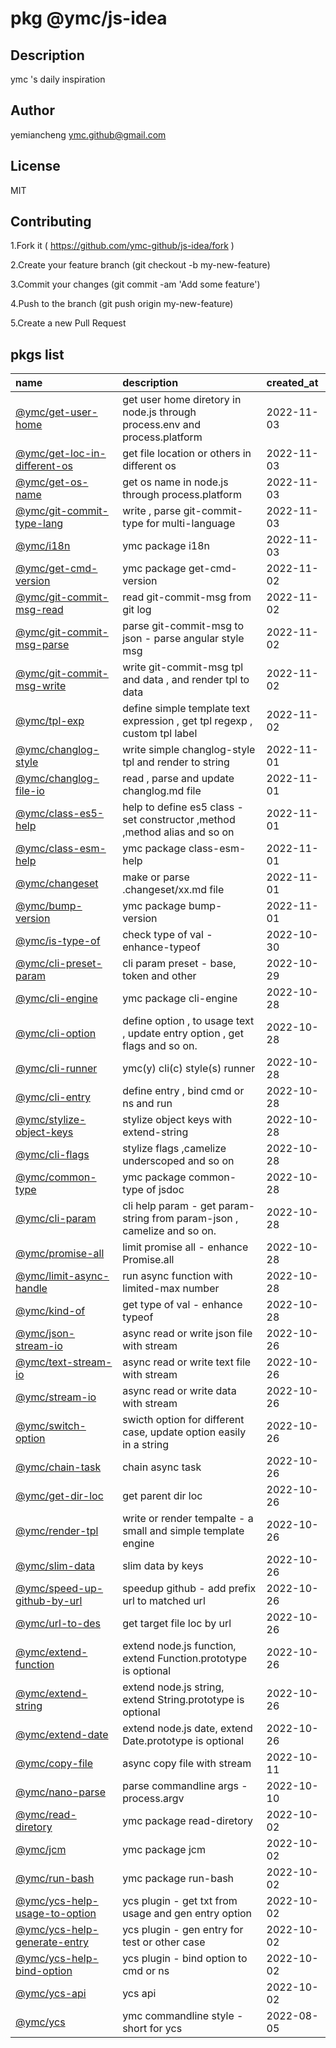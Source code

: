 # pkg @ymc/js-idea
## Description
ymc 's daily inspiration
## Author
yemiancheng <ymc.github@gmail.com>
## License
MIT
## Contributing
1.Fork it ( https://github.com/ymc-github/js-idea/fork )

2.Create your feature branch (git checkout -b my-new-feature)

3.Commit your changes (git commit -am 'Add some feature')

4.Push to the branch (git push origin my-new-feature)

5.Create a new Pull Request

## pkgs list
name|description|created_at
:--|:--|:--
[@ymc/get-user-home](packages/get-user-home/readme.md)|get user home diretory in node.js through process.env and process.platform|2022-11-03
[@ymc/get-loc-in-different-os](packages/get-loc-in-different-os/readme.md)|get file location or others in different os|2022-11-03
[@ymc/get-os-name](packages/get-os-name/readme.md)|get os name in node.js through process.platform|2022-11-03
[@ymc/git-commit-type-lang](packages/git-commit-type-lang/readme.md)|write , parse git-commit-type for multi-language|2022-11-03
[@ymc/i18n](packages/i18n/readme.md)|ymc package i18n|2022-11-03
[@ymc/get-cmd-version](packages/get-cmd-version/readme.md)|ymc package get-cmd-version|2022-11-02
[@ymc/git-commit-msg-read](packages/git-commit-msg-read/readme.md)|read git-commit-msg from git log|2022-11-02
[@ymc/git-commit-msg-parse](packages/git-commit-msg-parse/readme.md)|parse git-commit-msg to json - parse angular style msg|2022-11-02
[@ymc/git-commit-msg-write](packages/git-commit-msg-write/readme.md)|write git-commit-msg tpl and data , and render tpl to data|2022-11-02
[@ymc/tpl-exp](packages/tpl-exp/readme.md)|define simple template text expression , get tpl regexp , custom tpl label|2022-11-02
[@ymc/changlog-style](packages/changlog-style/readme.md)|write simple changlog-style tpl and render to string|2022-11-01
[@ymc/changlog-file-io](packages/changlog-file-io/readme.md)|read , parse and update changlog.md file|2022-11-01
[@ymc/class-es5-help](packages/class-es5-help/readme.md)|help to define es5 class - set constructor ,method ,method alias and so on|2022-11-01
[@ymc/class-esm-help](packages/class-esm-help/readme.md)|ymc package class-esm-help|2022-11-01
[@ymc/changeset](packages/changeset/readme.md)|make or parse .changeset/xx.md file|2022-11-01
[@ymc/bump-version](packages/bump-version/readme.md)|ymc package bump-version|2022-11-01
[@ymc/is-type-of](packages/is-type-of/readme.md)|check type of val - enhance-typeof|2022-10-30
[@ymc/cli-preset-param](packages/cli-preset-param/readme.md)|cli param preset - base, token and other|2022-10-29
[@ymc/cli-engine](packages/cli-engine/readme.md)|ymc package cli-engine|2022-10-28
[@ymc/cli-option](packages/cli-option/readme.md)|define option , to usage text , update entry option , get flags and so on.|2022-10-28
[@ymc/cli-runner](packages/cli-runner/readme.md)|ymc(y) cli(c) style(s) runner|2022-10-28
[@ymc/cli-entry](packages/cli-entry/readme.md)|define entry , bind cmd or ns and run|2022-10-28
[@ymc/stylize-object-keys](packages/stylize-object-keys/readme.md)|stylize object keys with extend-string|2022-10-28
[@ymc/cli-flags](packages/cli-flags/readme.md)|stylize flags ,camelize  underscoped and so on|2022-10-28
[@ymc/common-type](packages/common-type/readme.md)|ymc package common-type of jsdoc|2022-10-28
[@ymc/cli-param](packages/cli-param/readme.md)|cli help param - get param-string from param-json , camelize and so on.|2022-10-28
[@ymc/promise-all](packages/promise-all/readme.md)|limit promise all - enhance Promise.all|2022-10-28
[@ymc/limit-async-handle](packages/limit-async-handle/readme.md)|run async function with limited-max number|2022-10-28
[@ymc/kind-of](packages/kind-of/readme.md)|get type of val - enhance typeof|2022-10-28
[@ymc/json-stream-io](packages/json-stream-io/readme.md)|async read or write json file with stream|2022-10-26
[@ymc/text-stream-io](packages/text-stream-io/readme.md)|async read or write text file with stream|2022-10-26
[@ymc/stream-io](packages/stream-io/readme.md)|async read or write data with stream|2022-10-26
[@ymc/switch-option](packages/switch-option/readme.md)|swicth option for different case, update option easily in a string|2022-10-26
[@ymc/chain-task](packages/chain-task/readme.md)|chain async task|2022-10-26
[@ymc/get-dir-loc](packages/get-dir-loc/readme.md)|get parent dir loc|2022-10-26
[@ymc/render-tpl](packages/render-tpl/readme.md)|write or render tempalte - a small and simple template engine|2022-10-26
[@ymc/slim-data](packages/slim-data/readme.md)|slim data by keys|2022-10-26
[@ymc/speed-up-github-by-url](packages/speed-up-github-by-url/readme.md)|speedup github - add prefix url to matched url|2022-10-26
[@ymc/url-to-des](packages/url-to-des/readme.md)|get target file loc by url|2022-10-26
[@ymc/extend-function](packages/extend-function/readme.md)|extend node.js function, extend Function.prototype is optional|2022-10-26
[@ymc/extend-string](packages/extend-string/readme.md)|extend node.js string, extend String.prototype is optional|2022-10-26
[@ymc/extend-date](packages/extend-date/readme.md)|extend node.js date, extend Date.prototype is optional|2022-10-26
[@ymc/copy-file](packages/copy-file/readme.md)|async copy file with stream|2022-10-11
[@ymc/nano-parse](packages/nano-parse/readme.md)|parse commandline args - process.argv|2022-10-10
[@ymc/read-diretory](packages/read-diretory/readme.md)|ymc package read-diretory|2022-10-02
[@ymc/jcm](packages/jcm/readme.md)|ymc package jcm|2022-10-02
[@ymc/run-bash](packages/run-bash/readme.md)|ymc package run-bash|2022-10-02
[@ymc/ycs-help-usage-to-option](packages/ycs-help-usage-to-option/readme.md)|ycs plugin - get txt from usage and gen entry option|2022-10-02
[@ymc/ycs-help-generate-entry](packages/ycs-help-generate-entry/readme.md)|ycs plugin - gen entry for test or other case|2022-10-02
[@ymc/ycs-help-bind-option](packages/ycs-help-bind-option/readme.md)|ycs plugin - bind option to cmd or ns|2022-10-02
[@ymc/ycs-api](packages/ycs-api/readme.md)|ycs api|2022-10-02
[@ymc/ycs](packages/ycs/readme.md)|ymc commandline style - short for ycs|2022-08-05

